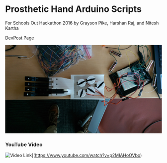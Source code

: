 # Prosthetic Hand Arduino Scripts

For Schools Out Hackathon 2016 by Grayson Pike, Harshan Raj, and Nitesh Kartha

[DevPost Page](https://devpost.com/software/robotic-prosthetic-hand)

![Picture](photos/hand.jpg)

### YouTube Video
![Video Link](https://img.youtube.com/vi/p2MIAHoOVbo/0.jpg)](https://www.youtube.com/watch?v=p2MIAHoOVbo)